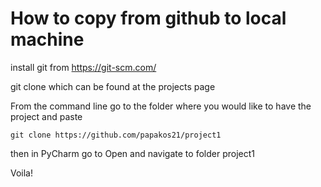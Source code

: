 # How to copy from github to local machine

install git from https://git-scm.com/




git clone <location of git > which can be found at the projects page

From the command line go to the folder where you would like to have the project and paste

```
git clone https://github.com/papakos21/project1
```


then in PyCharm go to Open and navigate to folder project1

Voila!


